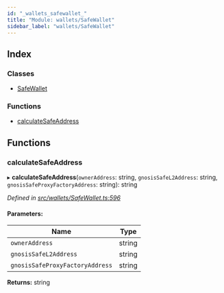 ```yaml
---
id: "_wallets_safewallet_"
title: "Module: wallets/SafeWallet"
sidebar_label: "wallets/SafeWallet"
---
```


## Index

### Classes

* [SafeWallet](../classes/_wallets_safewallet_.safewallet.md)

### Functions

* [calculateSafeAddress](_wallets_safewallet_.md#calculatesafeaddress)

## Functions

### calculateSafeAddress

▸ **calculateSafeAddress**(`ownerAddress`: string, `gnosisSafeL2Address`: string, `gnosisSafeProxyFactoryAddress`: string): string

*Defined in [src/wallets/SafeWallet.ts:596](https://github.com/trustlines-protocol/clientlib/blob/f60ef2b/src/wallets/SafeWallet.ts#L596)*

#### Parameters:

Name | Type |
------ | ------ |
`ownerAddress` | string |
`gnosisSafeL2Address` | string |
`gnosisSafeProxyFactoryAddress` | string |

**Returns:** string
